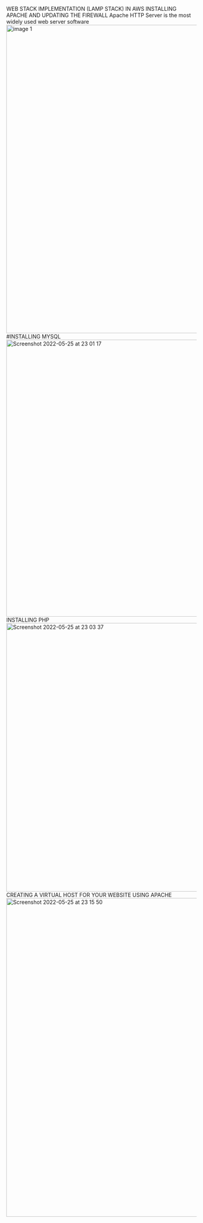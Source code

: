 WEB STACK IMPLEMENTATION (LAMP STACK) IN AWS
 INSTALLING APACHE AND UPDATING THE FIREWALL
 Apache HTTP Server is the most widely used web server software
 <img width="813" alt="image 1" src="https://user-images.githubusercontent.com/105384023/170371635-fe4117e4-8c07-4710-a79b-c57dd3020ff0.png">
  #INSTALLING MYSQL
  <img width="730" alt="Screenshot 2022-05-25 at 23 01 17" src="https://user-images.githubusercontent.com/105384023/170374612-7647b946-12a5-48b1-a1ed-9c236993fa1f.png">
 INSTALLING PHP
 <img width="708" alt="Screenshot 2022-05-25 at 23 03 37" src="https://user-images.githubusercontent.com/105384023/170374929-55870ce6-5200-4e30-9255-b1ee8020b22b.png">
CREATING A VIRTUAL HOST FOR YOUR WEBSITE USING APACHE
<img width="840" alt="Screenshot 2022-05-25 at 23 15 50" src="https://user-images.githubusercontent.com/105384023/170377179-e43208d3-6c6a-483e-985a-f414404bc327.png">
